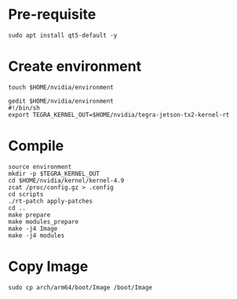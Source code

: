 # Pre-requisite
```
sudo apt install qt5-default -y
```

# Create environment
```
touch $HOME/nvidia/environment
```
```
gedit $HOME/nvidia/environment
#!/bin/sh
export TEGRA_KERNEL_OUT=$HOME/nvidia/tegra-jetson-tx2-kernel-rt
```

# Compile
```
source environment
mkdir -p $TEGRA_KERNEL_OUT
cd $HOME/nvidia/kernel/kernel-4.9
zcat /proc/config.gz > .config
cd scripts
./rt-patch apply-patches
cd ..
make prepare
make modules_prepare
make -j4 Image
make -j4 modules
```

# Copy Image
```
sudo cp arch/arm64/boot/Image /boot/Image
```
